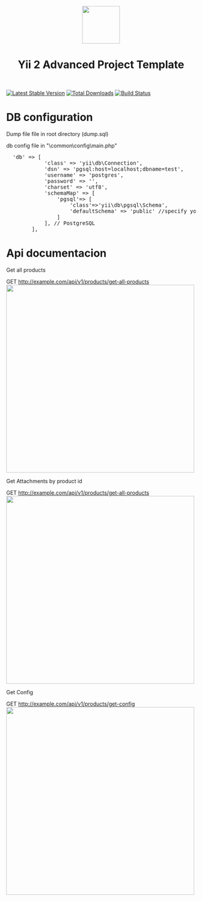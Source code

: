 <p align="center">
    <a href="https://github.com/yiisoft" target="_blank">
        <img src="https://avatars0.githubusercontent.com/u/993323" height="100px">
    </a>
    <h1 align="center">Yii 2 Advanced Project Template</h1>
    <br>
</p>

[![Latest Stable Version](https://img.shields.io/packagist/v/yiisoft/yii2-app-advanced.svg)](https://packagist.org/packages/yiisoft/yii2-app-advanced)
[![Total Downloads](https://img.shields.io/packagist/dt/yiisoft/yii2-app-advanced.svg)](https://packagist.org/packages/yiisoft/yii2-app-advanced)
[![Build Status](https://travis-ci.org/yiisoft/yii2-app-advanced.svg?branch=master)](https://travis-ci.org/yiisoft/yii2-app-advanced)


<h1>DB configuration</h1>
Dump file  file in root directory (dump.sql)
<p>db config file in "\common\config\main.php"</p>
<pre>
  'db' => [
            'class' => 'yii\db\Connection',
            'dsn' => 'pgsql:host=localhost;dbname=test',
            'username' => 'postgres',
            'password' => '',
            'charset' => 'utf8',
            'schemaMap' => [
                'pgsql'=> [
                    'class'=>'yii\db\pgsql\Schema',
                    'defaultSchema' => 'public' //specify your schema here
                ]
            ], // PostgreSQL
        ],
</pre>
<h1>Api documentacion</h1>

<p>Get all products</p>
GET 
<a href="http://example.com/api/v1/products/get-all-products" target="_blank">http://example.com/api/v1/products/get-all-products</a>
<br>
<img src="https://image.prntscr.com/image/l1hdsEidRWS-r5OMeuCwBA.png" height="500px">


<p>Get Attachments by product id</p>
GET 
<a href="http://exaple.com/api/v1/attachments/get-product-attachments-by-id/132" target="_blank">http://example.com/api/v1/products/get-all-products</a>
<br>
<img src="https://image.prntscr.com/image/q_4d8J9dQj2F3V2uZU9yxA.png" height="500px">


<p>Get Config</p>
GET 
<a href="http://example.com/api/v1/products/get-config" target="_blank">http://example.com/api/v1/products/get-config</a>
<br>
<img src="https://image.prntscr.com/image/xQSIv9HUSwOuyjCnV97wYQ.png" height="500px">

